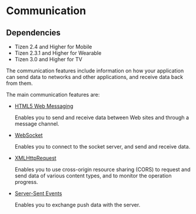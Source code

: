 # Communication

## Dependencies

- Tizen 2.4 and Higher for Mobile
- Tizen 2.3.1 and Higher for Wearable
- Tizen 3.0 and Higher for TV

The communication features include information on how your application can send data to networks and other applications, and receive data back from them.

The main communication features are:

- [HTML5 Web Messaging](./w3c/communication/web-messaging-w.md) 	

  Enables you to send and receive data between Web sites and through a message channel.

- [WebSocket](./w3c/communication/websocket-w.md) 

  Enables you to connect to the socket server, and send and receive data.

- [XMLHttpRequest](./w3c/communication/xmlhttprequest-w.md) 

  Enables you to use cross-origin resource sharing (CORS) to request and send data of various content types, and to monitor the operation progress.

- [Server-Sent Events](./w3c/communication/server-sent-w.md) 

  Enables you to exchange push data with the server.